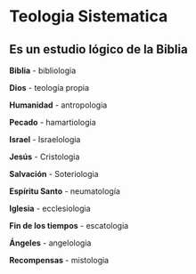 # Teologia Sistematica



## Es un estudio lógico de la Biblia

**Biblia** - bibliologia

**Dios** - teología propia

**Humanidad** - antropologia

**Pecado** - hamartiologia

**Israel** - Israelologia

**Jesús** - Cristologia

**Salvación** - Soteriologia

**Espíritu Santo** - neumatología

**Iglesia** - ecclesiologia

**Fin de los tiempos** - escatologia

**Ángeles** - angelologia

**Recompensas** - mistologia